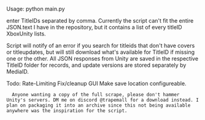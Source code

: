 Usage: python main.py

enter TitleIDs separated by comma. Currently the script can't fit the entire JSON.text I have in the repository, but it contains a list of every titleID XboxUnity lists.

Script will notify of an error if you search for titleids that don't have covers or titleupdates, but will still download what's available for TitleID if missing one or the other.
All JSON responses from Unity are saved in the respective TitleID folder for records, and update versions are stored separately by MediaID.

Todo: Rate-Limiting
      Fix/cleanup GUI
      Make save location configureable.

      Anyone wanting a copy of the full scrape, please don't hammer Unity's servers. DM me on discord @trapemall for a download instead. I plan on packaging it into an archive since this not being available anywhere was the inspiration for the script.
